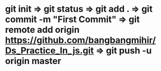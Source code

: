 # git init => git status => git add . => git commit -m "First Commit" => git remote add origin https://github.com/bangbangmihir/Ds_Practice_In_js.git => git push -u origin master
